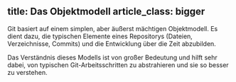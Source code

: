 title: Das Objektmodell
article_class: bigger
---

Git basiert auf einem simplen, aber äußerst mächtigen Objektmodell. Es
dient dazu, die typischen Elemente eines Repositorys (Dateien, Verzeichnisse,
Commits) und die Entwicklung über die Zeit abzubilden.

Das Verständnis dieses Modells ist von großer Bedeutung und hilft sehr
dabei, von typischen Git-Arbeitsschritten zu abstrahieren und sie so
besser zu verstehen.